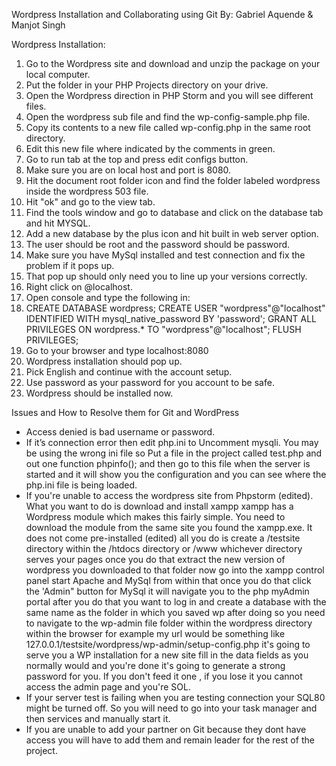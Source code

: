 Wordpress Installation and Collaborating using Git
By: Gabriel Aquende & Manjot Singh

Wordpress Installation:
1. Go to the Wordpress site and download and unzip the package on your local computer.
2. Put the folder in your PHP Projects directory on your drive.
3. Open the Wordpress direction in PHP Storm and you will see different files.
4. Open the wordpress sub file and find the wp-config-sample.php file.
5. Copy its contents to a new file called wp-config.php in the same root directory.
6. Edit this new file where indicated by the comments in green.
7. Go to run tab at the top and press edit configs button.
8. Make sure you are on local host and port is 8080. 
9. Hit the document root folder icon and find the folder labeled wordpress inside the wordpress 503 file.
10. Hit "ok" and go to the view tab.
11. Find the tools window and go to database and click on the database tab and hit MYSQL. 
12. Add a new database by the plus icon and hit built in web server option.
13. The user should be root and the password should be password.
14. Make sure you have MySql installed and test connection and fix the problem if it pops up.
15. That pop up should only need you to line up your versions correctly. 
16. Right click on @localhost.
17. Open console and type the following in:
18. CREATE DATABASE wordpress;
    CREATE USER "wordpress"@"localhost" IDENTIFIED WITH mysql_native_password BY 'password';
    GRANT ALL PRIVILEGES ON wordpress.* TO "wordpress"@"localhost";
    FLUSH PRIVILEGES; 
19. Go to your browser and type localhost:8080
20. Wordpress installation should pop up.
21. Pick English and continue with the account setup.
22. Use password as your password for you account to be safe. 
23. Wordpress should be installed now. 

Issues and How to Resolve them for Git and WordPress
* Access denied is bad username or password.
* If it’s connection error then edit php.ini to Uncomment mysqli. You may be using the wrong ini file so Put a file in
the project called test.php and out one function phpinfo(); and then go to this file when the server is started and it 
will show you the configuration and you can see where the php.ini file is being loaded.                                                                  
* If you're unable to access the wordpress site from Phpstorm (edited). What you want to do is download and install xampp
xampp has a Wordpress module which makes this fairly simple. You need to download the module from the same site you found the xampp.exe. 
It does not come pre-installed (edited) 
all you do is create a /testsite directory within the /htdocs directory or /www 
whichever directory serves your pages 
once you do that extract the new version of wordpress you downloaded to that folder 
now go into the xampp control panel 
start Apache and MySql from within that 
once you do that click  the 'Admin" button for MySql
it will navigate you to the php myAdmin portal
after you do that you want to log in and create a database with the same name as the folder in which you saved wp 
after doing so you need to navigate to the wp-admin file folder within the wordpress directory 
within the browser for example my url would be something like 
127.0.0.1/testsite/wordpress/wp-admin/setup-config.php it's going to serve you a WP installation for a new site
fill in the data fields as you normally would and you're done
it's going to generate a strong password for you. If you don't feed it one
, if you lose it you cannot access the admin page and you're SOL. 
* If your server test is failing when you are testing connection your SQL80 might be turned off.
So you will need to go into your task manager and then services and manually start it.
* If you are unable to add your partner on Git because they dont have access you will have to add them and remain
leader for the rest of the project.